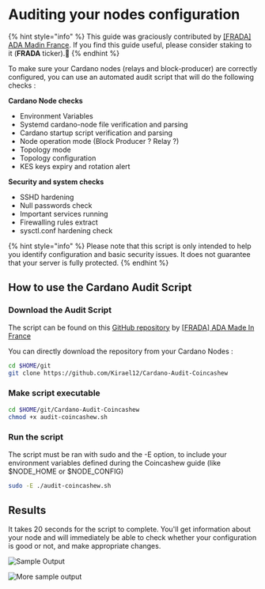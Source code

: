 # Auditing your nodes configuration

{% hint style="info" %}
This guide was graciously contributed by [\[FRADA\] ADA Madin France](https://cardano-france-stakepool.org/). If you find this guide useful, please consider staking to it (**FRADA** ticker).🙏
{% endhint %}

To make sure your Cardano nodes (relays and block-producer) are correctly configured, you can use an automated audit script that will do the following checks :

**Cardano Node checks**

* Environment Variables
* Systemd cardano-node file verification and parsing
* Cardano startup script verification and parsing
* Node operation mode (Block Producer ? Relay ?)
* Topology mode
* Topology configuration
* KES keys expiry and rotation alert

**Security and system checks**

* SSHD hardening
* Null passwords check
* Important services running
* Firewalling rules extract
* sysctl.conf hardening check

{% hint style="info" %}
Please note that this script is only intended to help you identify configuration and basic security issues. It does not guarantee that your server is fully protected.
{% endhint %}

## How to use the Cardano Audit Script

### Download the Audit Script

The script can be found on this [GitHub repository](https://github.com/Kirael12/Cardano-Audit-Coincashew) by [\[FRADA\] ADA Made In France](https://cardano-france-stakepool.org)

You can directly download the repository from your Cardano Nodes :

```bash
cd $HOME/git
git clone https://github.com/Kirael12/Cardano-Audit-Coincashew
```

### Make script executable

```bash
cd $HOME/git/Cardano-Audit-Coincashew
chmod +x audit-coincashew.sh
```

### Run the script

The script must be ran with sudo and the -E option, to include your environment variables defined during the Coincashew guide (like $NODE\_HOME or $NODE\_CONFIG)

```bash
sudo -E ./audit-coincashew.sh
```

## Results

It takes 20 seconds for the script to complete. You'll get information about your node and will immediately be able to check whether your configuration is good or not, and make appropriate changes.

<div data-full-width="false">

<img src="https://github.com/Kirael12/coincashew/assets/113426048/8491c683-4445-4492-8daa-1dddc3ea2807" alt="Sample Output">

</div>

![More sample output](https://github.com/Kirael12/coincashew/assets/113426048/47174d08-7b36-4351-b31c-6ea17a148512)

